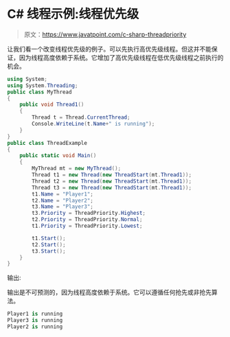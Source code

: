 # C# 线程示例:线程优先级

> 原文：<https://www.javatpoint.com/c-sharp-threadpriority>

让我们看一个改变线程优先级的例子。可以先执行高优先级线程。但这并不能保证，因为线程高度依赖于系统。它增加了高优先级线程在低优先级线程之前执行的机会。

```cs
using System;
using System.Threading;
public class MyThread
{
    public void Thread1()
    {
        Thread t = Thread.CurrentThread;
        Console.WriteLine(t.Name+" is running");
    }
}
public class ThreadExample
{
    public static void Main()
    {
        MyThread mt = new MyThread();
        Thread t1 = new Thread(new ThreadStart(mt.Thread1));
        Thread t2 = new Thread(new ThreadStart(mt.Thread1));
        Thread t3 = new Thread(new ThreadStart(mt.Thread1));
        t1.Name = "Player1";
        t2.Name = "Player2";
        t3.Name = "Player3";
        t3.Priority = ThreadPriority.Highest;
        t2.Priority = ThreadPriority.Normal;
        t1.Priority = ThreadPriority.Lowest;

        t1.Start();
        t2.Start();
        t3.Start();
    }
}

```

输出:

输出是不可预测的，因为线程高度依赖于系统。它可以遵循任何抢先或非抢先算法。

```cs
Player1 is running
Player3 is running
Player2 is running

```